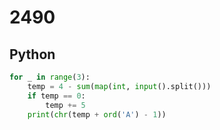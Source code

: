 # 2490

## Python

```python
for _ in range(3):
    temp = 4 - sum(map(int, input().split()))
    if temp == 0:
        temp += 5
    print(chr(temp + ord('A') - 1))
```

